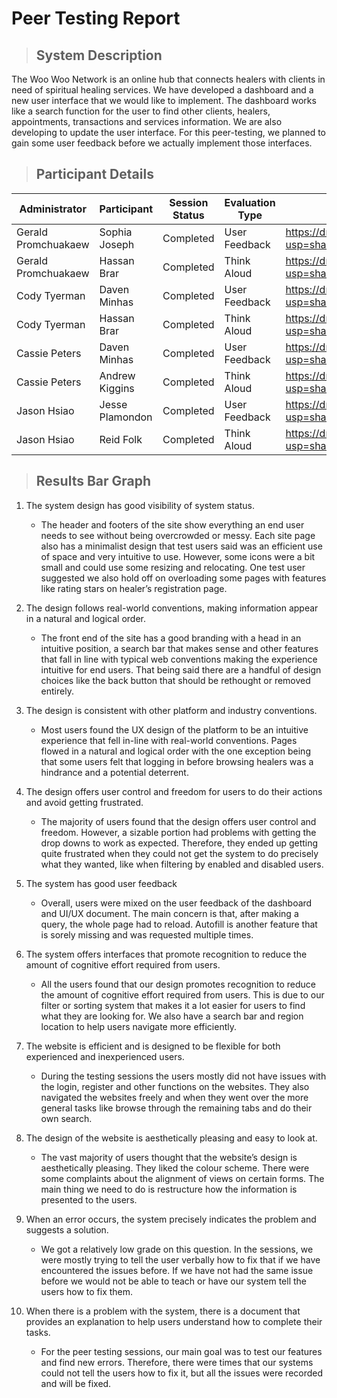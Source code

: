 # Peer Testing Report

>## System Description
The Woo Woo Network is an online hub that connects healers with clients in need of spiritual healing services. We have developed a dashboard and a new user interface that we would like to implement. The dashboard works like a search function for the user to find other clients, healers, appointments, transactions and services information. We are also developing to update the user interface. For this peer-testing, we planned to gain some user feedback before we actually implement those interfaces.


>## Participant Details
Administrator|Participant|Session Status|Evaluation Type|Link To video: <br />
--- | --- | --- | --- |--- |
Gerald Promchuakaew |Sophia Joseph |Completed |User Feedback |https://drive.google.com/file/d/1tRlJvEwuzwt_kL_uneBH5QVKIfP3iYXP/view?usp=sharing 
Gerald Promchuakaew |Hassan Brar|Completed|Think Aloud|https://drive.google.com/file/d/1Fzx65BFttbtrQzWzSTJ7cDOii6JpZW7R/view?usp=sharing 
Cody Tyerman  |Daven Minhas|Completed|User Feedback|https://drive.google.com/file/d/11yuaZyJqEyRX-3bcJGCLQ30XcbXfFBMM/view?usp=sharing
Cody Tyerman|Hassan Brar|Completed|Think Aloud|https://drive.google.com/file/d/19zHOOnvOeax6PPWmWSyWDygaCWgBmA7J/view?usp=sharing
Cassie Peters|Daven Minhas|Completed|User Feedback|https://drive.google.com/file/d/1Nm1bSddyV9HrZ7MawwewbpNawXZk7QeP/view?usp=sharing
Cassie Peters|Andrew Kiggins|Completed|Think Aloud |https://drive.google.com/file/d/10b46aMCeIDWPTppwWB8Dr1pWlUNdEEkj/view?usp=sharing
Jason Hsiao|Jesse Plamondon|Completed|User Feedback|https://drive.google.com/file/d/137SEOy5yLTZOeAM9_tbVBdXADhjlWSLG/view?usp=sharing
Jason Hsiao|Reid Folk|Completed|Think Aloud|https://drive.google.com/file/d/1FVu9cxzkI05hLxS8mJvKeQ_-zSJ5lzXn/view?usp=sharing



>## Results Bar Graph
1. The system design has good visibility of system status.
    - The header and footers of the site show everything an end user needs to see without being overcrowded or messy. Each site page also has a minimalist design that test users said was an efficient use of space and very intuitive to use. However, some icons were a bit small and could use some resizing and relocating. One test user suggested we also hold off on overloading some pages with features like rating stars on healer’s registration page.

2. The design follows real-world conventions, making information appear in a natural and logical order.
    - The front end of the site has a good branding with a head in an intuitive position, a search bar that makes sense and other features that fall in line with typical web conventions making the experience intuitive for end users. That being said there are a handful of design choices like the back button that should be rethought or removed entirely. 

3. The design is consistent with other platform and industry conventions.
    - Most users found the UX design of the platform to be an intuitive experience that fell in-line with real-world conventions. Pages flowed in a natural and logical order with the one exception being that some users felt that logging in before browsing healers was a hindrance and a potential deterrent. 

4. The design offers user control and freedom for users to do their actions and avoid getting frustrated.
    - The majority of users found that the design offers user control and freedom. However, a sizable portion had problems with getting the drop downs to work as expected. Therefore, they ended up getting quite frustrated when they could not get the system to do precisely what they wanted, like when filtering by enabled and disabled users.

5. The system has good user feedback
    - Overall, users were mixed on the user feedback of the dashboard and UI/UX document. The main concern is that, after making a query, the whole page had to reload. Autofill is another feature that is sorely missing and was requested multiple times.

6. The system offers interfaces that promote recognition to reduce the amount of cognitive effort required from users.
    - All the users found that our design promotes recognition to reduce the amount of cognitive effort required from users. This is due to our filter or sorting system that makes it a lot easier for users to find what they are looking for. We also have a search bar and region location to help users navigate more efficiently.

7. The website is efficient and is designed to be flexible for both experienced and inexperienced users.
    - During the testing sessions the users mostly did not have issues with the login, register and other functions on the websites. They also navigated the websites freely and when they went over the more general tasks like browse through the remaining tabs and do their own search.

8. The design of the website is aesthetically pleasing and easy to look at.
    - The vast majority of users thought that the website’s design is aesthetically pleasing. They liked the colour scheme. There were some complaints about the alignment of views on certain forms. The main thing we need to do is restructure how the information is presented to the users.

9. When an error occurs, the system precisely indicates the problem and suggests a solution.
    - We got a relatively low grade on this question. In the sessions, we were mostly trying to tell the user verbally how to fix that if we have encountered the issues before. If we have not had the same issue before we would not be able to teach or have our system tell the users how to fix them.

10. When there is a problem with the system, there is a document that provides an explanation to help users understand how to   complete their tasks.
    - For the peer testing sessions, our main goal was to test our features and find new errors. Therefore, there were times that our systems could not tell the users how to fix it, but all the issues were recorded and will be fixed.




